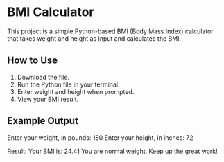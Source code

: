 # BMI Calculator

This project is a simple Python-based BMI (Body Mass Index) calculator that takes weight and height as input and calculates the BMI.

## How to Use
1. Download the file.
2. Run the Python file in your terminal.
3. Enter weight and height when prompted.
4. View your BMI result.

## Example Output
Enter your weight, in pounds: 180
Enter your height, in inches: 72

Result: 
Your BMI is: 24.41
You are normal weight. Keep up the great work!
